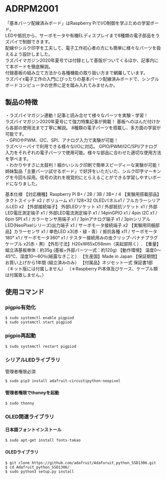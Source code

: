 # ADRPM2001
「基本パーツ配線済みボード」はRaspberry PiでI/O制御を学ぶための学習ボード。  
LEDや抵抗から、サーボモータや有機ELディスプレイまで8種類の電子部品をラズパイで制御できます。  
配線やシルク印字を工夫して、電子工作初心者の方にも簡単に様々なパーツを扱えるよう設計しました。  
ラズパイマガジン2020年夏号では付録として基版がついてくるほか、記事内にて本ボードを徹底解説。  
付録基板の組み立て方法から各種機能の取り扱い方まで網羅しています。  
ラズパイx電子工作の入門にぴったりの基本パーツ配線済みボードで、シングルボードコンピュータの世界に足を踏み入れてみませんか。    

## 製品の特徴
・ラズパイマガジン連動！記事と読み合せて様々なパーツを実験・学習！  
ラズパイマガジン2020年夏号にて強力特集記事が掲載！
基板へのはんだ付けから各部の使用法まで丁寧に解説。
8種類の電子パーツを搭載し、多方面の学習が可能です。  
・GPIOやPWM、I2C、SPI、アナログ入力で実験が可能！  
ラズベリーパイで利用できる様々なI/Oに対応。 GPIO/PWM/I2C/SPI/アナログ入力をそれぞれの電子パーツで使用可能。様々な部品に合わせた適切な使用方法を学べます。  
・わかりやすさに太鼓判！細かいシルク印刷で簡単スピーディーな実験が可能！  
姉妹製品「主要パーツ試せるボード」で好評をいただいた、シルク印字マーキングを今回も採用。信号の流れを視覚的にとらえることができる学習しやすいボードになりました。  

基本仕様
【対応機種】Raspberry Pi B+ / 2B / 3B / 3B+ / 4
【実験用搭載部品】タクトスイッチ x2 / ボリューム x1 / 128×32 OLEDパネルx1 / フルカラーシリアルLED x2
【外部接続端子】 外部LEDソケット x1 / 外部抵抗ソケット x1 / 外部LED電圧測定端子 x1 / 外部LED電流測定端子 x1 / 14pinGPIO x1 / 4pin I2C x1 / 6pin SPI x1 / カラーセンサ用端子 x1 / 3pinアナログ端子 x1 / 3pinシリアルLED(NeoPixelシリーズ)出力端子 x1 / サーボモータ接続端子 x2
【実験用同梱部品】カラーセンサ x1 / 単色LED x3(赤・緑・青）/ 抵抗各種 x11 / サーボモータ180° x1 / サーボモータ360° x1 / テスター接続用みの虫クリップ-バナナプラグケーブル x2(赤・黒)
【外形寸法】H20xW65xD56mm（突起部除く）.
【重量】 組立済基板単体：約35g (基板+外部パーツ一式：約120g)
【動作環境】 温度0～45℃、湿度10～60％(結露なきこと）
【生産国】Made in Japan
【保証期間】お買い上げから1年間 (組立済みのみ）
【付属品】ネジセット一式 保証書1部（キット版には付属しません）
（＊Raspberry Pi本体及びケース、ケーブル類は付属致しません。）  

## 使用コマンド
### pigpio有効化

```
$ sudo systemctl enable pigpiod
$ sudo systemctl start pigpiod
```

### pigpio再起動

```
$ sudo systemctl restart pigpiod
```

### シリアルLEDライブラリ
管理者権限必須

```
$ sudo pip3 install adafruit-circuitipython-neopixel
```

#### 管理者権限でthonnyを起動

```
$ sudo thonny
```

### OLED関連ライブラリ
#### 日本語フォントインストール

```
$ sudo apt-get install fonts-takao
```

#### OLEDライブラリ

```
$ git clone https://github.com/adafruit/Adafuruit_python_SSD1306.git
$ cd Adafruit_python_SSD1306/
$ sudo python3 setup.py install
```

